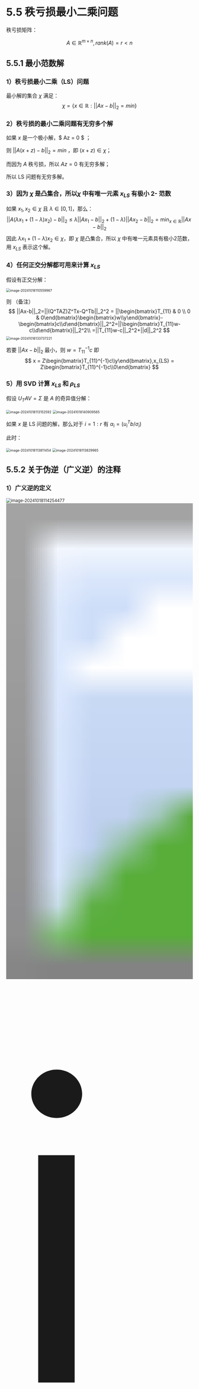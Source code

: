 # 5.5 秩亏损最小二乘问题
秩亏损矩阵：

$$
A \in \mathbb{R}^{m \times n}, rank(A) = r < n
$$

## 5.5.1 最小范数解

### 1）秩亏损最小二乘（LS）问题

最小解的集合 $\chi$ 满足：
$$
\chi = \{x \in \mathbb{R} :||Ax-b||_2=min\}
$$

### 2）秩亏损的最小二乘问题有无穷多个解

如果 $x$ 是一个极小解，$ Az = 0 $ ；

则 $||A(x+z)-b||_2 = min$ ，即 $(x+z)\in \chi$；

而因为 $A$ 秩亏损，所以 $Az = 0$ 有无穷多解；

所以 LS 问题有无穷多解。

### 3）因为 $\chi$ 是凸集合，所以$\chi$ 中有唯一元素 $x_{LS}$ 有极小 2- 范数

如果 $x_1,x_2\in \chi$ 且 $\lambda \in [0,1]$，那么：
$$
||A(\lambda x_1 + (1 - \lambda)x_2) - b||_2 \le \lambda||Ax_1-b||_2+(1-\lambda)||Ax_2-b||_2=\min_{x\in \mathbb{R}}||Ax-b||_2
$$
因此 $\lambda x_1 + (1-\lambda)x_2 \in \chi$，即 $\chi$ 是凸集合，所以 $\chi$  中有唯一元素具有极小2范数，用 $x_{LS}$ 表示这个解。

### 4）任何正交分解都可用来计算 $x_{LS}$

假设有正交分解：

<img src="秩亏损最小二乘问题/image-20241018110559967.png" alt="image-20241018110559967" style="zoom: 63%;" />

则 （备注）
$$
||Ax-b||_2=||(Q^TAZ)Z^Tx-Q^Tb||_2^2 = ||\begin{bmatrix}T_{11} & 0 \\ 0 & 0\end{bmatrix}\begin{bmatrix}w\\y\end{bmatrix}-\begin{bmatrix}c\\d\end{bmatrix}||_2^2=||\begin{bmatrix}T_{11}w-c\\d\end{bmatrix}||_2^2\\
=||T_{11}w-c||_2^2+||d||_2^2
$$
<img src="秩亏损最小二乘问题/image-20241018133737221.png" alt="image-20241018133737221" style="zoom:63%;" />

若要 $||Ax-b||_2$ 最小，则 $w=T_{11}^{-1}c$ 即
$$
x = Z\begin{bmatrix}T_{11}^{-1}c\\y\end{bmatrix},x_{LS} = Z\begin{bmatrix}T_{11}^{-1}c\\0\end{bmatrix}
$$
### 5）用 SVD 计算 $x_{LS}$ 和 $\rho _{LS}$

假设 $U_TAV=\Sigma$ 是 $A$ 的奇异值分解：

<img src="秩亏损最小二乘问题/image-20241018113152592.png" alt="image-20241018113152592" style="zoom:63%;" />

<img src="秩亏损最小二乘问题/image-20241018140909565.png" alt="image-20241018140909565" style="zoom:63%;" />

如果 $x$ 是 LS 问题的解，那么对于 $i = 1 : r$ 有 $\alpha_i=(u_i^Tb/\sigma_i)$

此时：

<img src="秩亏损最小二乘问题/image-20241018113811454.png" alt="image-20241018113811454" style="zoom:63%;" />

<img src="秩亏损最小二乘问题/image-20241018113829965.png" alt="image-20241018113829965" style="zoom:63%;" />

## 5.5.2 关于伪逆（广义逆）的注释

### 1）广义逆的定义

<img src="秩亏损最小二乘问题/image-20241018114254477.png" alt="image-20241018114254477" style="zoom:80%;" />

<img src="秩亏损最小二乘问题/image-20241018114306523.png" alt="image-20241018114306523" style="zoom:80;" />

### 2）广义逆的性质
**1. 基本性质**

<img src="秩亏损最小二乘问题/image-20241018114922366.png" alt="image-20241018114922366" style="zoom:80%;" />

**2. $ x_{LS} = A^+b$ 且 $\rho _{LS} = ||(I-AA^+)b||_2$**

**3. 广义逆可以由 SVD 直接表示出来**

<img src="秩亏损最小二乘问题/image-20241018114709032.png" alt="image-20241018114709032" style="zoom:80%;" />

## 5.5.3 一些敏感度问题

如果 $A$ 不是列满秩，$A$ 和 $b$ 微小的变化会引起 $x_{LS} = A^+b$ 任意大的变化。

<img src="秩亏损最小二乘问题/image-20241018115251164.png" alt="image-20241018115251164" style="zoom:63%;" />

## 5.5.4 截断的 SVD 解

奇异值的物理意义是：奇异值往往对应着矩阵中隐含的重要信息，且重要性和奇异值大小正相关。每个矩阵 $A$ 都可以表示为一系列秩为1的“小矩阵”之和，而奇异值则衡量了这些“小矩阵”对于 $A$ 的权重。

在矩阵的奇异值分解中，只取最大的 $\hat{r}$ 个奇异值（$\hat{r} \lt r$, $r$ 为矩阵的秩）对应的部分，就得到矩阵的截断奇异值分解。截断奇异值分解可以产生一个指定维度的分解矩阵，可以实现降维。
$$
A \approx A_{\hat{r}}=U_{\hat{r}}\Sigma_{\hat{r}}V^T_{\hat{r}}
$$
其中 $U_{\hat{r}}$ 是奇异值分解中 $U$ 的前 $\hat{r}$ 列，$V_{\hat{r}}$ 是奇异值分解中 $V$ 的前 $\hat{r}$ 列，$\Sigma_{\hat{r}}$ 由 $\Sigma$ 的前 $\hat{r}$ 个最大奇异值得到。

可以取

<img src="秩亏损最小二乘问题/image-20241018121130612.png" alt="image-20241018121130612" style="zoom:63%;" />

作为 $x_{LS}$ 的近似。

### 怎么选取 $\hat{r}$ 的值？or 从哪里开始截断？

**方法1：解的精度更重要**
$$
W^TAZ = \Sigma, x_{LS} = \sum_{i = 1}^r\frac{w_i^Tb}{\sigma_i}z_i
$$
<img src="秩亏损最小二乘问题/image-20241018121819954.png" alt="image-20241018121819954" style="zoom:63%;" />

**方法2：最小化残差最重要**

<img src="秩亏损最小二乘问题/image-20241018122111241.png" alt="image-20241018122111241" style="zoom:63%;" />

## 5.5.5 用列选主元的 QR 分解求基本解

假定 $A \in \mathbb{R}^{m\times n}$ 的秩为 $r < n$，列选主元的QR分解产生：$A\Pi = QR$，其中

<img src="秩亏损最小二乘问题/image-20241018125951659.png" alt="image-20241018125951659" style="zoom:63%;" />

$R_{11}$ 是非奇异上三角矩阵。则

<img src="秩亏损最小二乘问题/image-20241018130059865.png" alt="image-20241018130059865" style="zoom:63%;" />

<img src="秩亏损最小二乘问题/image-20241018133636590.png" alt="image-20241018133636590" style="zoom:63%;" />

<img src="秩亏损最小二乘问题/1729232417833.jpg" alt="1729232417833" style="zoom: 15%;" />

如果 $x$ 是 LS 问题的一个极小解，则
$$
y = R_{11}^{-1}(c-R_{12}z)
$$


<img src="秩亏损最小二乘问题/image-20241018130137081.png" alt="image-20241018130137081" style="zoom:63%;" />

当 $z$ 取 $0$ 时，得到基本解：

<img src="秩亏损最小二乘问题/image-20241018130334029.png" alt="image-20241018130334029" style="zoom:63%;" />

但基本解不一定是极小 2-范数解，因为：

<img src="秩亏损最小二乘问题/image-20241018130434625.png" alt="image-20241018130434625" style="zoom:63%;" />

## 5.5.7 基于 SVD 的子集选择

<img src="秩亏损最小二乘问题/1729236046383.jpg" alt="1729236046383" style="zoom:20%;" />

# 5.6 正方形方程组和欠定方程组

## 5.6.1正方形方程组

<img src="秩亏损最小二乘问题/1729228825051.jpg" alt="1729228825051" style="zoom: 25%;" />

## 5.6.2 欠定方程组

$A$ 是行满秩矩阵，应用列选主元的QR分解得到：

<img src="秩亏损最小二乘问题/image-20241018132258762.png" alt="image-20241018132258762" style="zoom:63%;" />

$Ax = b$ 变为：

<img src="秩亏损最小二乘问题/image-20241018132343756.png" alt="image-20241018132343756" style="zoom:63%;" />

<img src="秩亏损最小二乘问题/image-20241018133402189.png" alt="image-20241018133402189" style="zoom:63%;" />

<img src="秩亏损最小二乘问题/1729229575524.jpg" alt="1729229575524" style="zoom:15%;" />

可以通过假设 $z_2 = 0, R_1z_1=Q^Tb$ 得到问题的一个解。
